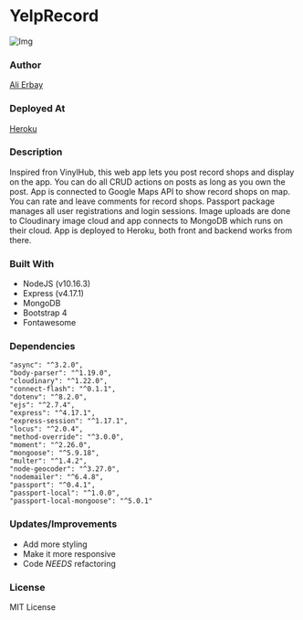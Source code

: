# YelpRecord

![Img](https://i.imgur.com/ow6j41v.png)

### Author
[Ali Erbay](https://github.com/kermit-klein)

### Deployed At

[Heroku](https://guarded-refuge-06498.herokuapp.com/)

### Description

Inspired fron VinylHub, this web app lets you post record shops and display on the app. You can do all CRUD actions on posts as long as you own the post.
App is connected to Google Maps API to show record shops on map. You can rate and leave comments for record shops.
Passport package manages all user registrations and login sessions. Image uploads are done to Cloudinary image cloud and app connects to MongoDB which runs on their cloud.
App is deployed to Heroku, both front and backend works from there.

### Built With

- NodeJS (v10.16.3)
- Express (v4.17.1)
- MongoDB
- Bootstrap 4
- Fontawesome

### Dependencies

    "async": "^3.2.0",
    "body-parser": "^1.19.0",
    "cloudinary": "^1.22.0",
    "connect-flash": "^0.1.1",
    "dotenv": "^8.2.0",
    "ejs": "^2.7.4",
    "express": "^4.17.1",
    "express-session": "^1.17.1",
    "locus": "^2.0.4",
    "method-override": "^3.0.0",
    "moment": "^2.26.0",
    "mongoose": "^5.9.18",
    "multer": "^1.4.2",
    "node-geocoder": "^3.27.0",
    "nodemailer": "^6.4.8",
    "passport": "^0.4.1",
    "passport-local": "^1.0.0",
    "passport-local-mongoose": "^5.0.1"

### Updates/Improvements
- Add more styling
- Make it more responsive
- Code *NEEDS* refactoring

### License
MIT License
